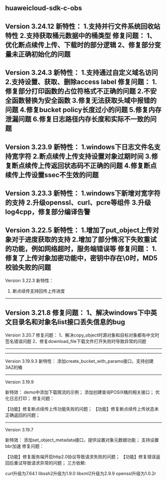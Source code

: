 huaweicloud-sdk-c-obs
----------------------------------------------------
Version 3.24.12
新特性：
1.支持并行文件系统回收站特性
2.支持获取桶元数据中的桶类型
修复问题：
1、优化断点续传上传、下载时的部分逻辑
2、修复部分变量未正确初始化的问题
----------------------------------------------------
Version 3.24.3
新特性：
1.支持通过自定义域名访问
2.支持设置、获取、删除access label
修复问题：
1.修复部分打印函数的占位符格式不正确的问题
2.不安全函数替换为安全函数
3.修复无法获取头域中报错的问题
4.修复bucket policy长度过小的问题
5.修复内存泄漏问题
6.修复日志路径内存长度和实际不一致的问题
----------------------------------------------------
Version 3.23.9
新特性：
1.windows下日志文件名支持宽字符
2.断点续传上传支持设置对象过期时间
3.修复断点续传上传返回状态码不正确的问题
4.修复断点续传上传设置ssec不生效的问题
----------------------------------------------------
Version 3.23.3
新特性：
1.windows下新增对宽字符的支持
2.升级openssl、curl、pcre等组件
3.升级log4cpp，修复部分编译告警
----------------------------------------------------
Version 3.22.5
新特性：
1.增加了put_object上传对象对于进度获取的支持
2.增加了部分情况下失败重试的功能，例如网络超时，服务端错误等
修复问题：
1.修复了上传对象加密功能中，密钥中存在\0时，MD5校验失败的问题
----------------------------------------------------
Version 3.22.3
新特性：
1.	断点续传支持回传上传进度
----------------------------------------------------
Version 3.21.8
修复问题：
1、解决windows下中英文目录名和对象名list接口丢失信息的bug
----------------------------------------------------
Version 3.20.7
修复问题：
1、解决copy_object时源对象和目标对象都有中文时签名错误问题
2、修复download_file下载文件打开失败时导致异常的问题

-----------------------------------------------------

----------------------------------------------------
Version 3.19.9.3
新特性：
添加create_bucket_with_params接口，支持创建3AZ的桶

-----------------------------------------------------
Version 3.19.9

新特效：
demo中添加下载限流的示例；
添加创建查询POSIX桶的相关接口；
优化日志打印；
修复问题：

【功能】修复断点续传上传功能失败的问题；
【功能】修复断点续传上传状态未正确返回的问题；

------------------------------------------------------
Version 3.19.7

新特效：
添加set_object_metadata接口，提供设置对象元数据功能；
支持设置bbr加速
修复问题：

【功能】修复服务端开启http2.0协议导致请求失败的问题；
【功能】修复错误返回后重试导致请求异常的问题；
三方依赖:

curl升级为7.64.1
libssh2升级为1.9.0
libxml2升级为2.9.9
openssl升级为1.0.2r

